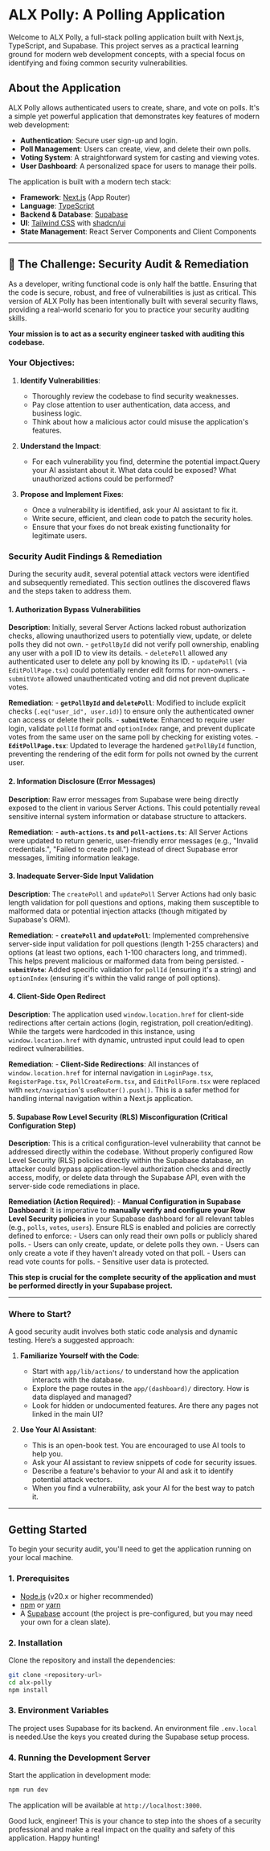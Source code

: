 # ALX Polly: A Polling Application

Welcome to ALX Polly, a full-stack polling application built with Next.js, TypeScript, and Supabase. This project serves as a practical learning ground for modern web development concepts, with a special focus on identifying and fixing common security vulnerabilities.

## About the Application

ALX Polly allows authenticated users to create, share, and vote on polls. It's a simple yet powerful application that demonstrates key features of modern web development:

-   **Authentication**: Secure user sign-up and login.
-   **Poll Management**: Users can create, view, and delete their own polls.
-   **Voting System**: A straightforward system for casting and viewing votes.
-   **User Dashboard**: A personalized space for users to manage their polls.

The application is built with a modern tech stack:

-   **Framework**: [Next.js](https://nextjs.org/) (App Router)
-   **Language**: [TypeScript](https://www.typescriptlang.org/)
-   **Backend & Database**: [Supabase](https://supabase.io/)
-   **UI**: [Tailwind CSS](https://tailwindcss.com/) with [shadcn/ui](https://ui.shadcn.com/)
-   **State Management**: React Server Components and Client Components

---

## 🚀 The Challenge: Security Audit & Remediation

As a developer, writing functional code is only half the battle. Ensuring that the code is secure, robust, and free of vulnerabilities is just as critical. This version of ALX Polly has been intentionally built with several security flaws, providing a real-world scenario for you to practice your security auditing skills.

**Your mission is to act as a security engineer tasked with auditing this codebase.**

### Your Objectives:

1.  **Identify Vulnerabilities**:
    -   Thoroughly review the codebase to find security weaknesses.
    -   Pay close attention to user authentication, data access, and business logic.
    -   Think about how a malicious actor could misuse the application's features.

2.  **Understand the Impact**:
    -   For each vulnerability you find, determine the potential impact.Query your AI assistant about it. What data could be exposed? What unauthorized actions could be performed?

3.  **Propose and Implement Fixes**:
    -   Once a vulnerability is identified, ask your AI assistant to fix it.
    -   Write secure, efficient, and clean code to patch the security holes.
    -   Ensure that your fixes do not break existing functionality for legitimate users.

### Security Audit Findings & Remediation

During the security audit, several potential attack vectors were identified and subsequently remediated. This section outlines the discovered flaws and the steps taken to address them.

#### 1. Authorization Bypass Vulnerabilities

**Description**: Initially, several Server Actions lacked robust authorization checks, allowing unauthorized users to potentially view, update, or delete polls they did not own.
    -   `getPollById` did not verify poll ownership, enabling any user with a poll ID to view its details.
    -   `deletePoll` allowed any authenticated user to delete any poll by knowing its ID.
    -   `updatePoll` (via `EditPollPage.tsx`) could potentially render edit forms for non-owners.
    -   `submitVote` allowed unauthenticated voting and did not prevent duplicate votes.

**Remediation**:
    -   **`getPollById` and `deletePoll`**: Modified to include explicit checks (`.eq("user_id", user.id)`) to ensure only the authenticated owner can access or delete their polls.
    -   **`submitVote`**: Enhanced to require user login, validate `pollId` format and `optionIndex` range, and prevent duplicate votes from the same user on the same poll by checking for existing votes.
    -   **`EditPollPage.tsx`**: Updated to leverage the hardened `getPollById` function, preventing the rendering of the edit form for polls not owned by the current user.

#### 2. Information Disclosure (Error Messages)

**Description**: Raw error messages from Supabase were being directly exposed to the client in various Server Actions. This could potentially reveal sensitive internal system information or database structure to attackers.

**Remediation**:
    -   **`auth-actions.ts` and `poll-actions.ts`**: All Server Actions were updated to return generic, user-friendly error messages (e.g., "Invalid credentials.", "Failed to create poll.") instead of direct Supabase error messages, limiting information leakage.

#### 3. Inadequate Server-Side Input Validation

**Description**: The `createPoll` and `updatePoll` Server Actions had only basic length validation for poll questions and options, making them susceptible to malformed data or potential injection attacks (though mitigated by Supabase's ORM).

**Remediation**:
    -   **`createPoll` and `updatePoll`**: Implemented comprehensive server-side input validation for poll questions (length 1-255 characters) and options (at least two options, each 1-100 characters long, and trimmed). This helps prevent malicious or malformed data from being persisted.
    -   **`submitVote`**: Added specific validation for `pollId` (ensuring it's a string) and `optionIndex` (ensuring it's within the valid range of poll options).

#### 4. Client-Side Open Redirect

**Description**: The application used `window.location.href` for client-side redirections after certain actions (login, registration, poll creation/editing). While the targets were hardcoded in this instance, using `window.location.href` with dynamic, untrusted input could lead to open redirect vulnerabilities.

**Remediation**:
    -   **Client-Side Redirections**: All instances of `window.location.href` for internal navigation in `LoginPage.tsx`, `RegisterPage.tsx`, `PollCreateForm.tsx`, and `EditPollForm.tsx` were replaced with `next/navigation`'s `useRouter().push()`. This is a safer method for handling internal navigation within a Next.js application.

#### 5. Supabase Row Level Security (RLS) Misconfiguration (Critical Configuration Step)

**Description**: This is a critical configuration-level vulnerability that cannot be addressed directly within the codebase. Without properly configured Row Level Security (RLS) policies directly within the Supabase database, an attacker could bypass application-level authorization checks and directly access, modify, or delete data through the Supabase API, even with the server-side code remediations in place.

**Remediation (Action Required)**:
    -   **Manual Configuration in Supabase Dashboard**: It is imperative to **manually verify and configure your Row Level Security policies** in your Supabase dashboard for all relevant tables (e.g., `polls`, `votes`, `users`). Ensure RLS is enabled and policies are correctly defined to enforce:
        -   Users can only read their own polls or publicly shared polls.
        -   Users can only create, update, or delete polls they own.
        -   Users can only create a vote if they haven't already voted on that poll.
        -   Users can read vote counts for polls.
        -   Sensitive user data is protected.

**This step is crucial for the complete security of the application and must be performed directly in your Supabase project.**

---

### Where to Start?

A good security audit involves both static code analysis and dynamic testing. Here’s a suggested approach:

1.  **Familiarize Yourself with the Code**:
    -   Start with `app/lib/actions/` to understand how the application interacts with the database.
    -   Explore the page routes in the `app/(dashboard)/` directory. How is data displayed and managed?
    -   Look for hidden or undocumented features. Are there any pages not linked in the main UI?

2.  **Use Your AI Assistant**:
    -   This is an open-book test. You are encouraged to use AI tools to help you.
    -   Ask your AI assistant to review snippets of code for security issues.
    -   Describe a feature's behavior to your AI and ask it to identify potential attack vectors.
    -   When you find a vulnerability, ask your AI for the best way to patch it.

---

## Getting Started

To begin your security audit, you'll need to get the application running on your local machine.

### 1. Prerequisites

-   [Node.js](https://nodejs.org/) (v20.x or higher recommended)
-   [npm](https://www.npmjs.com/) or [yarn](https://yarnpkg.com/)
-   A [Supabase](https://supabase.io/) account (the project is pre-configured, but you may need your own for a clean slate).

### 2. Installation

Clone the repository and install the dependencies:

```bash
git clone <repository-url>
cd alx-polly
npm install
```

### 3. Environment Variables

The project uses Supabase for its backend. An environment file `.env.local` is needed.Use the keys you created during the Supabase setup process.

### 4. Running the Development Server

Start the application in development mode:

```bash
npm run dev
```

The application will be available at `http://localhost:3000`.

Good luck, engineer! This is your chance to step into the shoes of a security professional and make a real impact on the quality and safety of this application. Happy hunting!
